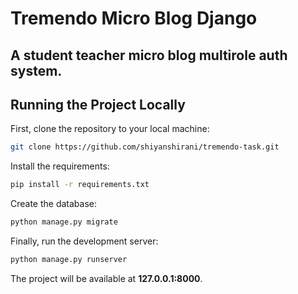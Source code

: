 # Tremendo Micro Blog Django
## A student teacher micro blog multirole auth system.
## Running the Project Locally

First, clone the repository to your local machine:

```bash
git clone https://github.com/shiyanshirani/tremendo-task.git
```

Install the requirements:

```bash
pip install -r requirements.txt
```

Create the database:

```bash
python manage.py migrate
```
Finally, run the development server:

```bash
python manage.py runserver
```
The project will be available at **127.0.0.1:8000**.
